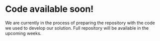 # Code available soon!

We are currently in the process of preparing the repository with the code we used to develop our solution. Full repository will be available in the upcoming weeks.